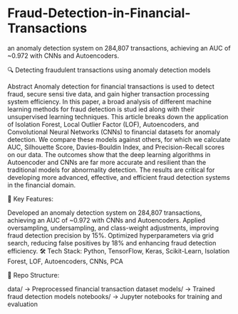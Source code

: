 # Fraud-Detection-in-Financial-Transactions
an anomaly detection system on 284,807 transactions, achieving an AUC of ~0.972 with CNNs and Autoencoders.


🔍 Detecting fraudulent transactions using anomaly detection models


 Abstract
 Anomaly detection for financial transactions is used to detect fraud, secure sensi
tive data, and gain higher transaction processing system efficiency. In this paper,
 a broad analysis of different machine learning methods for fraud detection is stud
ied along with their unsupervised learning techniques. This article breaks down
 the application of Isolation Forest, Local Outlier Factor (LOF), Autoencoders,
 and Convolutional Neural Networks (CNNs) to financial datasets for anomaly
 detection. We compare these models against others, for which we calculate AUC,
 Silhouette Score, Davies-Bouldin Index, and Precision-Recall scores on our data.
 The outcomes show that the deep learning algorithms in Autoencoder and CNNs
 are far more accurate and resilient than the traditional models for abnormality
 detection. The results are critical for developing more advanced, effective, and
 efficient fraud detection systems in the financial domain.

 
🚀 Key Features:

Developed an anomaly detection system on 284,807 transactions, achieving an AUC of ~0.972 with CNNs and Autoencoders.
Applied oversampling, undersampling, and class-weight adjustments, improving fraud detection precision by 15%.
Optimized hyperparameters via grid search, reducing false positives by 18% and enhancing fraud detection efficiency.
🛠 Tech Stack: Python, TensorFlow, Keras, Scikit-Learn, Isolation Forest, LOF, Autoencoders, CNNs, PCA

📁 Repo Structure:

data/ → Preprocessed financial transaction dataset
models/ → Trained fraud detection models
notebooks/ → Jupyter notebooks for training and evaluation
